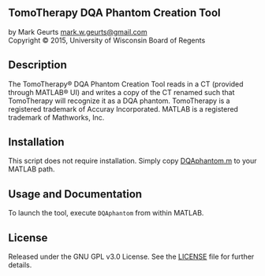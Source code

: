 ## TomoTherapy DQA Phantom Creation Tool

by Mark Geurts <mark.w.geurts@gmail.com>
<br>Copyright &copy; 2015, University of Wisconsin Board of Regents

## Description

The TomoTherapy&reg; DQA Phantom Creation Tool reads in a CT (provided through MATLAB&reg; UI) and writes a copy of the CT renamed such that TomoTherapy will recognize it as a DQA phantom.  TomoTherapy is a registered trademark of Accuray Incorporated. MATLAB is a registered trademark of Mathworks, Inc.

## Installation

This script does not require installation.  Simply copy [DQAphantom.m](DQAphantom.m) to your MATLAB path.

## Usage and Documentation

To launch the tool, execute `DQAphantom` from within MATLAB.

## License

Released under the GNU GPL v3.0 License.  See the [LICENSE](LICENSE) file for further details.
